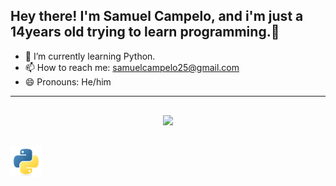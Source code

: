 ## Hey there! I'm Samuel Campelo, and i'm just a 14years old trying to learn programming.👋
- 🌱 I’m currently learning Python.
- 📫 How to reach me: samuelcampelo25@gmail.com
- 😄 Pronouns: He/him
<hr>
<div align="center" style="margin-top: 30px;">
  <a href="https://github.com/OrekiHoutarouu">
  <img height="180em" src="https://github-readme-streak-stats.herokuapp.com/?user=OrekiHoutarouu&theme=radical"/>
</div>
<div style="display: inline-block; margin-top: 30px;">
    <img width="50px" src="https://raw.githubusercontent.com/devicons/devicon/master/icons/python/python-original.svg" alt="Python-Icon">
</div>
